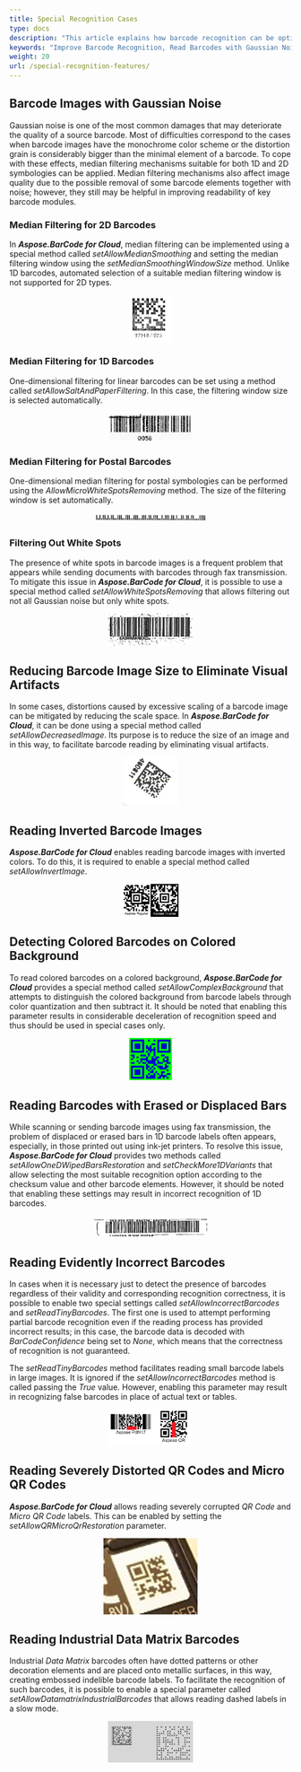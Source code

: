 ```yaml
---
title: Special Recognition Cases
type: docs
description: "This article explains how barcode recognition can be optimized in terms of accuracy and speed in case of various distortions"
keywords: "Improve Barcode Recognition, Read Barcodes with Gaussian Noise, Read Inverted Barcodes, Read Colored Barcode, Read Distorted QR Code, Read Corrupted Barcodes, Read Industrual DataMatrix, Aspose.BarCode, Read Barcodes in Cloud"
weight: 20
url: /special-recognition-features/
---
```


## **Barcode Images with Gaussian Noise**
Gaussian noise is one of the most common damages that may deteriorate the quality of a source barcode. Most of difficulties correspond to the cases when barcode images have the monochrome color scheme or the distortion grain is considerably bigger than the minimal element of a barcode. To cope with these effects, median filtering mechanisms suitable for both 1D and 2D symbologies can be applied. Median filtering mechanisms also affect image quality due to the possible removal of some barcode elements together with noise; however, they still may be helpful in improving readability of key barcode modules.
  
### **Median Filtering for 2D Barcodes**
In ***Aspose.BarCode for Cloud***, median filtering can be implemented using a special method called *setAllowMedianSmoothing* and setting the median filtering window using the *setMedianSmoothingWindowSize* method. Unlike 1D barcodes, automated selection of a suitable median filtering window is not supported for 2D types.  
    
<p align="center"><img src="datamatrix_noised.png" width="15%" height="15%"></p>


### **Median Filtering for 1D Barcodes**
One-dimensional filtering for linear barcodes can be set using a method called *setAllowSaltAndPaperFiltering*. In this case, the filtering window size is selected automatically.  
  

<p align="center"><img src="saltandpaper.png" width="30%" height="30%"></p>


### **Median Filtering for Postal Barcodes**
One-dimensional median filtering for postal symbologies can be performed using the *AllowMicroWhiteSpotsRemoving* method. The size of the filtering window is set automatically.  
  

<p align="center"><img src="planet_noised.png" width="40%" height="40%"></p>


### **Filtering Out White Spots**
The presence of white spots in barcode images is a frequent problem that appears while sending documents with barcodes through fax transmission. To mitigate this issue in ***Aspose.BarCode for Cloud***, it is possible to use a special method called *setAllowWhiteSpotsRemoving* that allows filtering out not all Gaussian noise but only white spots.  
  

<p align="center"><img src="code128_whitespots.png" width="30%" height="30%"></p>


## **Reducing Barcode Image Size to Eliminate Visual Artifacts**
In some cases, distortions caused by excessive scaling of a barcode image can be mitigated by reducing the scale space. In ***Aspose.BarCode for Cloud***, it can be done using a special method called *setAllowDecreasedImage*. Its purpose is to reduce the size of an image and in this way, to facilitate barcode reading by eliminating visual artifacts.   
  

<p align="center"><img src="datamatrix_waved.png" width="20%" height="20%"></p>


## **Reading Inverted Barcode Images**
***Aspose.BarCode for Cloud*** enables reading barcode images with inverted colors. To do this, it is required to enable a special method called *setAllowInvertImage*. 

<p align="center"><img src="aztec_regular_inverse.png" width="20%" height="20%"></p>


## **Detecting Colored Barcodes on Colored Background**
To read colored barcodes on a colored background, ***Aspose.BarCode for Cloud*** provides a special method called *setAllowComplexBackground* that attempts to distinguish the colored background from barcode labels through color quantization and then subtract it. It should be noted that enabling this parameter results in considerable deceleration of recognition speed and thus should be used in special cases only. 
  
<p align="center"><img src="qr_color.png" width="15%" height="15%"></p>

## **Reading Barcodes with Erased or Displaced Bars**
While scanning or sending barcode images using fax transmission, the problem of displaced or erased bars in 1D barcode labels often appears, especially, in those printed out using ink-jet printers. To resolve this issue, ***Aspose.BarCode for Cloud*** provides two methods called *setAllowOneDWipedBarsRestoration* and *setCheckMore1DVariants* that allow selecting the most suitable recognition option according to the checksum value and other barcode elements. However, it should be noted that enabling these settings may result in incorrect recognition of 1D barcodes.  
  
<p align="center"><img src="code128_wipedbars.png" width="40%" height="40%"></p>


## **Reading Evidently Incorrect Barcodes**
In cases when it is necessary just to detect the presence of barcodes regardless of their validity and corresponding recognition correctness, it is possible to enable two special settings called *setAllowIncorrectBarcodes* and *setReadTinyBarcodes*. The first one is used to attempt performing partial barcode recognition even if the reading process has provided incorrect results; in this case, the barcode data is decoded with *BarCodeConfidence* being set to *None*, which means that the correctness of recognition is not guaranteed.  
  
The *setReadTinyBarcodes* method facilitates reading small barcode labels in large images. It is ignored if the *setAllowIncorrectBarcodes* method is called passing the *True* value. However, enabling this parameter may result in recognizing false barcodes in place of actual text or tables.  
  

<p align="center"><img src="pdf417_qr_corrupted.png" width="30%" height="30%"></p>


## **Reading Severely Distorted QR Codes and Micro QR Codes**
***Aspose.BarCode for Cloud*** allows reading severely corrupted *QR Code* and *Micro QR Code* labels. This can be enabled by setting the *setAllowQRMicroQrRestoration* parameter. 

<p align="center"><img src="microqr_3d_distorted.png"></p>


## **Reading Industrial Data Matrix Barcodes**
Industrial *Data Matrix* barcodes often have dotted patterns or other decoration elements and are placed onto metallic surfaces, in this way, creating embossed indelible barcode labels. To facilitate the recognition of such barcodes, it is possible to enable a special parameter called *setAllowDatamatrixIndustrialBarcodes* that allows reading dashed labels in a slow mode. 

<p align="center"><img src="datamatrix_industrial.png" width="30%" height="30%"></p>



